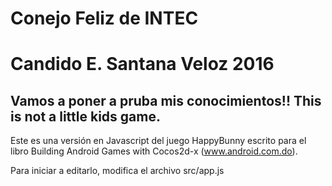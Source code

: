 # Conejo Feliz de INTEC

# Candido E. Santana Veloz 2016

## Vamos a poner a pruba mis conocimientos!! This is not a little kids game.

Este es una versión en Javascript del juego HappyBunny escrito para el libro  Building Android Games with Cocos2d-x (www.android.com.do).

Para iniciar a editarlo, modifica el archivo src/app.js